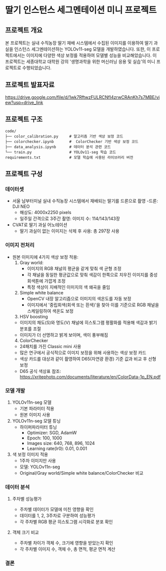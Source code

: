 # 딸기 인스턴스 세그멘테이션 미니 프로젝트

## 프로젝트 개요
본 프로젝트는 실내 수직농장 딸기 재배 시스템에서 수집된 이미지를 이용하여 딸기 과실을 인스턴스 세그멘테이션하는 YOLOv11-seg 모델을 개발하였습니다. 또한, 이 프로젝트에서는 이미지에 다양한 색상 보정를 적용하여 모델별 성능을 비교해았습니다.
이 프로젝트는 세종대학교 대학원 강의 '생명과학을 위한 머신러닝 응용 및 실습'의 미니 프로젝트로 수행되었습니다.

## 프로젝트 발표자료
https://drive.google.com/file/d/1wk7RftwzFULRCNfI4zrwCRAnKh7s7MBE/view?usp=drive_link

## 프로젝트 구조
```
code/
├── color_calibration.py     # 알고리즘 기반 색상 보정 코드
├── colorchecker.ipynb       #  ColorChecker 기반 색상 보정 코드
├── data_analysis.ipynb      # 데이터 분석 관련 코드
└── train.py                 # YOLOv11-seg 학습 코드
requirements.txt             # 모델 학습에 사용된 라이브러리 버전
```

## 프로젝트 구성

### 데이터셋
- 서울 남부터미널 실내 수직농장 시스템에서 재배되는 딸기를 드론으로 촬영
  -드론: DJI NEO
  - 해상도: 4000x2250 pixels
  - 일주일 간격으로 3주간 촬영: 이미지 수: 114/143/143장
- CVAT로 딸기 과실 어노테이션
  - 딸기 과실이 없는 이미지는 삭제 후 사용: 총 297장 사용

### 이미지 전처리
- 원본 이미지에 4가지 색상 보정 적용:
  1. Gray world: 
     - 이미지의 RGB 채널의 평균을 같게 맞춰 색 균형 조정
     - 각 채널을 동일한 평균값으로 맞춰 색감이 한쪽으로 치우진 이미지를 중성 회색톤에 가깝게 조정
     - 특정 색상이 지배적인 이미지의 색 왜곡을 줄임
  2. Simple white balance
     - OpenCV 내장 알고리즘으로 이미지의 색온도를 자동 보정
     - 이미지에서 '중립회색(회색 또는 흰색)'을 찾아 이를 기준으로 RGB 채널을 스케일링하여 색온도 보정
  3. HSV boosting
    - 이미지의 채도(S)와 명도(V) 채널에 히스토그램 평활화를 적용해 색감과 밝기 분포를 조절
    - 이미지가 더 선명하고 밝게 보이며, 색이 풍부해짐
  4. ColorChecker
    - 24패치를 가진 Classic mini 사용
    - 많은 연구에서 공식적으로 이미지 보정을 위해 사용하는 색상 보정 카드
    - 색상 카드를 대상과 같이 촬영하여 D65(자연광 환경) 기준 값과 비교 후 선형 보정
    - D65 공식 색상표 참조: https://xritephoto.com/documents/literature/en/ColorData-1p_EN.pdf

### 모델 개발
1. YOLOv11n-seg 모델
   - 기본 파라미터 적용
   - 원본 이미지 사용
2. YOLOv11n-seg 모델 튜닝
   - 하이퍼파라미터 튜닝
     - Optimizer: SGD, AdamW
     - Epoch: 100, 1000
     - Images size: 640, 768, 896, 1024
     - Learning rate(lr0): 0.01, 0.001
3. 색 보정 이미지 적용
   - 1주차 이미지만 사용
   - 모델: YOLOv11n-seg
   - Original/Gray world/Simple white balance/ColorChecker 비교

### 데이터 분석
1. 주차별 성능평가
   - 주차별 데이터가 모델에 미친 영향을 확인
   - 데이터를 1, 2, 3주차로 구분하여 성능평가
   - 각 주차별 RGB 평균 히스토그램 시각화로 분포 확인

2. 객체 크기 비교
   - 주차별 차이가 객체 수, 크기에 영향을 받았는지 확인
   - 각 주차별 이미지 수, 객체 수, 총 면적, 평균 면적 계산
  
 ### 결론
